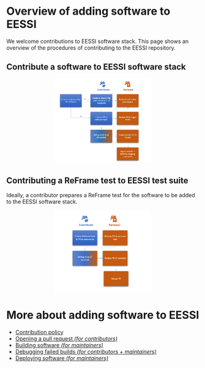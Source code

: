 # Overview of adding software to EESSI

We welcome contributions to EESSI software stack. This page shows an overview of the procedures of contributing to the EESSI repository. 

## Contribute a software to EESSI software stack

<p align="center">
  <img width="50%" src="../img/contribute_software_workflow.png" alt="EESSI contribute software">
</p>

## Contributing a ReFrame test to EESSI test suite

Ideally, a contributor prepares a ReFrame test for the software to be added to the EESSI software stack. 

<p align="center">
  <img width="50%" src="../img/contribute_test_workflow.png" alt="EESSI contribute test">
</p>



# More about adding software to EESSI

* [Contribution policy](contribution_policy.md)
* [Opening a pull request *(for contributors)*](opening_pr.md)
* [Building software *(for maintainers)*](building_software.md)
* [Debugging failed builds *(for contributors + maintainers)*](debugging_failed_builds.md)
* [Deploying software *(for maintainers)*](deploying_software.md)
